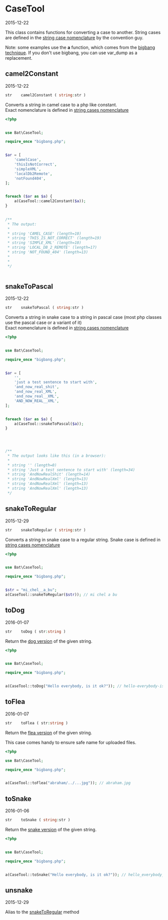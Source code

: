 CaseTool
=====================
2015-12-22



This class contains functions for converting a case to another.
String cases are defined in the [string case nomenclature](https://github.com/lingtalfi/ConventionGuy/blob/master/nomenclature.stringCases.eng.md) by the convention guy.



Note: 
some examples use the **a** function, which comes from the [bigbang technique]( https://github.com/lingtalfi/TheScientist/blob/master/convention.portableAutoloader.eng.md ).
If you don't use bigbang, you can use var_dump as a replacement.




camel2Constant
-----------
2015-12-22






```php
str    camel2Constant ( string:str )
```


Converts a string in camel case to a php like constant.<br>
Exact nomenclature is defined in 
[string cases nomenclature]( https://github.com/lingtalfi/ConventionGuy/blob/master/nomenclature.stringCases.eng.md )
 
 
```php
<?php


use Bat\CaseTool;

require_once "bigbang.php";


$ar = [
    'camelCase',
    'thisIsNotCorrect',
    'simpleXML',
    'localDb2Remote',
    'notFound404',
];


foreach ($ar as $a) {
    a(CaseTool::camel2Constant($a));
}
 

/**
 * The output:
 *
 * string 'CAMEL_CASE' (length=10)
 * string 'THIS_IS_NOT_CORRECT' (length=19)
 * string 'SIMPLE_XML' (length=10)
 * string 'LOCAL_DB_2_REMOTE' (length=17)
 * string 'NOT_FOUND_404' (length=13)
 * 
 * 
 */ 
 
``` 



snakeToPascal
-----------
2015-12-22




```php
str    snakeToPascal ( string:str )
```


Converts a string in snake case to a string in pascal case (most php classes use the pascal case or a variant of it)<br>
Exact nomenclature is defined in 
[string cases nomenclature]( https://github.com/lingtalfi/ConventionGuy/blob/master/nomenclature.stringCases.eng.md )
 
 
```php
<?php


use Bat\CaseTool;

require_once "bigbang.php";


$ar = [
    '',
    'just a test sentence to start with',
    'and_now_real_shit',
    'and_now_real_XML',
    'and_now_real__XML',
    'AND_NOW_REAL__XML',
];


foreach ($ar as $a) {
    a(CaseTool::snakeToPascal($a));
}
 


 
/**
 * The output looks like this (in a browser): 
 *  
 * string '' (length=0)
 * string 'Just a test sentence to start with' (length=34)
 * string 'AndNowRealShit' (length=14)
 * string 'AndNowRealXml' (length=13)
 * string 'AndNowRealXml' (length=13)
 * string 'AndNowRealXml' (length=13)
 */

```



snakeToRegular
-----------
2015-12-29




```php
str    snakeToRegular ( string:str )
```


Converts a string in snake case to a regular string.
Snake case is defined in
[string cases nomenclature]( https://github.com/lingtalfi/ConventionGuy/blob/master/nomenclature.stringCases.eng.md )


```php
<?php


use Bat\CaseTool;

require_once "bigbang.php";


$str = "mi_chel__a_bu";
a(CaseTool::snakeToRegular($str)); // mi chel a bu

```


toDog
-----------
2016-01-07


```php
str    toDog ( str:string )
```

Return the [dog version](https://github.com/lingtalfi/ConventionGuy/blob/master/nomenclature.stringCases.eng.md#dog-case) of the given string.



```php
<?php


use Bat\CaseTool;

require_once "bigbang.php";


a(CaseTool::toDog("Hello everybody, is it ok?")); // hello-everybody-is-it-ok
```


toFlea
-----------
2016-01-07


```php
str    toFlea ( str:string )
```

Return the [flea version](https://github.com/lingtalfi/ConventionGuy/blob/master/nomenclature.stringCases.eng.md#flea-case) of the given string.

This case comes handy to ensure safe name for uploaded files.


```php
<?php

use Bat\CaseTool;

require_once "bigbang.php";


a(CaseTool::toFlea("abraham/../...jpg")); // abraham.jpg
```




toSnake
-----------
2016-01-06


```php
str    toSnake ( string:str )
```

Return the [snake version](https://github.com/lingtalfi/ConventionGuy/blob/master/nomenclature.stringCases.eng.md#snake-case) of the given string.



```php
<?php


use Bat\CaseTool;

require_once "bigbang.php";


a(CaseTool::toSnake("Hello everybody, is it ok?")); // hello_everybody_is_it_ok
```




unsnake
-----------
2015-12-29

Alias to the [snakeToRegular](https://github.com/lingtalfi/Bat/blob/master/CaseTool.md#snaketoregular) method